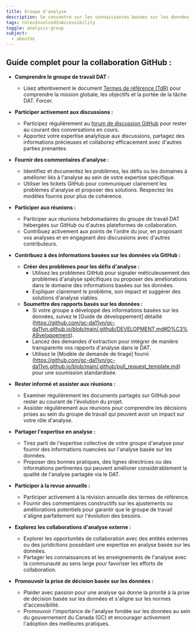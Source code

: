 ```yaml
---
title: Groupe d'analyse
description: Se concentre sur les connaissances basées sur les données et la collaboration pour améliorer l'accessibilité numérique pour le gouvernement du Canada.
tags: rolesInvolvedInAccessibility
toggle: analysis-group
subject:
  - aboutUs
---
```


## Guide complet pour la collaboration GitHub :

- **Comprendre le groupe de travail DAT :**
  - Lisez attentivement le document [Termes de référence (TdR)](https://github.com/gc-da11yn/gc-da11yn.github.io/blob/main/.github/TERMS_OF_REFERENCE.md#bo%C3%AEte-%C3%A0-outils-de-laccessibilit%C3%A9-num%C3%A9rique-boan-groupe-de-travail---termes-de-r%C3%A9f%C3%A9rence-tdr) pour comprendre la mission globale, les objectifs et la portée de la tâche DAT. Forcer.

- **Participer activement aux discussions :**
  - Participez régulièrement au [forum de discussion GitHub](https://github.com/gc-da11yn/gc-da11yn.github.io/discussions) pour rester au courant des conversations en cours.
  - Apportez votre expertise analytique aux discussions, partagez des informations précieuses et collaborez efficacement avec d'autres parties prenantes.

- **Fournir des commentaires d'analyse :**
  - Identifiez et documentez les problèmes, les défis ou les domaines à améliorer liés à l'analyse au sein de votre expertise spécifique.
  - Utiliser les tickets GitHub pour communiquer clairement les problèmes d'analyse et proposer des solutions. Respectez les modèles fournis pour plus de cohérence.

- **Participer aux réunions :**
  - Participer aux réunions hebdomadaires du groupe de travail DAT hébergées sur GitHub ou d'autres plateformes de collaboration.
  - Contribuez activement aux points de l'ordre du jour, en proposant vos analyses et en engageant des discussions avec d'autres contributeurs.

- **Contribuez à des informations basées sur les données via GitHub :**
  - **Créer des problèmes pour les défis d'analyse :**
    - Utilisez les problèmes GitHub pour signaler méticuleusement des problèmes d'analyse spécifiques ou proposer des améliorations dans le domaine des informations basées sur les données.
    - Expliquer clairement le problème, son impact et suggérer des solutions d'analyse viables.
  - **Soumettre des rapports basés sur les données :**
    - Si votre groupe a développé des informations basées sur les données, suivez le [Guide de développement] détaillé (https://github.com/gc-da11yn/gc-da11yn.github.io/blob/main/.github/DEVELOPMENT.md#D%C3%A9veloppement).
    - Lancez des demandes d'extraction pour intégrer de manière transparente vos rapports d'analyse dans le DAT.
    - Utilisez le [Modèle de demande de tirage] fourni (https://github.com/gc-da11yn/gc-da11yn.github.io/blob/main/.github/pull_request_template.md) pour une soumission standardisée.

- **Rester informé et assister aux réunions :**
  - Examiner régulièrement les documents partagés sur GitHub pour rester au courant de l'évolution du projet.
  - Assister régulièrement aux réunions pour comprendre les décisions prises au sein du groupe de travail qui peuvent avoir un impact sur votre rôle d'analyse.

- **Partager l'expertise en analyse :**
  - Tirez parti de l'expertise collective de votre groupe d'analyse pour fournir des informations nuancées sur l'analyse basée sur les données.
  - Proposer des bonnes pratiques, des lignes directrices ou des informations pertinentes qui peuvent améliorer considérablement la qualité de l'analyse partagée via le DAT.

- **Participer à la revue annuelle :**
  - Participer activement à la révision annuelle des termes de référence.
  - Fournir des commentaires constructifs sur les ajustements ou améliorations potentiels pour garantir que le groupe de travail s'aligne parfaitement sur l'évolution des besoins.

- **Explorez les collaborations d'analyse externe :**
  - Explorer les opportunités de collaboration avec des entités externes ou des juridictions possédant une expertise en analyse basée sur les données.
  - Partager les connaissances et les enseignements de l'analyse avec la communauté au sens large pour favoriser les efforts de collaboration.

- **Promouvoir la prise de décision basée sur les données :**
  - Plaider avec passion pour une analyse qui donne la priorité à la prise de décision basée sur les données et s'aligne sur les normes d'accessibilité.
  - Promouvoir l'importance de l'analyse fondée sur les données au sein du gouvernement du Canada (GC) et encourager activement l'adoption des meilleures pratiques.
